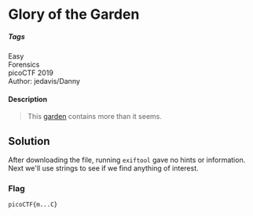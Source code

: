 # Glory of the Garden
##### Tags
Easy\
Forensics\
picoCTF 2019\
Author: jedavis/Danny
#### Description
> This [garden](https://jupiter.challenges.picoctf.org/static/43c4743b3946f427e883f6b286f47467/garden.jpg) contains more than it seems.
## Solution
After downloading the file, running `exiftool` gave no hints or information.  Next we'll use strings to see if we find anything of interest.  

### Flag
`picoCTF{m...C}`
